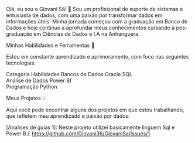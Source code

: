 Olá, eu sou o Giovani Sá! 👋
Sou um profissional de suporte de sistemas e entusiasta de dados, com uma paixão por transformar dados em informações úteis. 
Minha jornada começou com a graduação em Banco de Dados e hoje continuo a aprofundar meus conhecimentos cursando a pós-graduação em Ciências de Dados e I.A na Anhanguera.

Minhas Habilidades e Ferramentas 🚀


Estou em constante aprendizado e aprimoramento, com foco nas seguintes tecnologias:

Categoria	Habilidades
Bancos de Dados	Oracle SQL <br>
Análise de Dados	Power BI <br>
Programação	Python <br>


Meus Projetos 💡

Aqui você pode encontrar alguns dos projetos em que estou trabalhando, que refletem meu aprendizado e paixão por dados:

[Analises de guias 1]: Neste projeto utilizei basicamente linguem Sql e Power B.i.
https://github.com/Giovani36/GiovaniSa/issues/1

